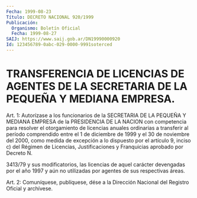 ```yaml
---
Fecha: 1999-08-23
Título: DECRETO NACIONAL 920/1999
Publicación:
  Organismo: Boletín Oficial
  Fecha: 1999-08-27
SAIJ: https://www.saij.gob.ar/DN19990000920
Id: 123456789-0abc-029-0000-9991soterced
---
```

# TRANSFERENCIA DE LICENCIAS DE AGENTES DE LA SECRETARIA DE LA PEQUEÑA Y MEDIANA EMPRESA.

<a id="1"></a>
Art. 1: Autorízase a  los  funcionarios de la SECRETARIA DE LA PEQUEÑA  Y  MEDIANA  EMPRESA de la PRESIDENCIA  DE  LA  NACION  con competencia para resolver  el  otorgamiento  de  licencias  anuales ordinarias  a  transferir  al  período  comprendido  entre  el 1 de diciembre  de  1999  y el 30 de noviembre del 2000, como medida  de excepción a lo dispuesto  por  el artículo 9, inciso c) del Régimen de Licencias, Justificaciones y Franquicias aprobado por Decreto N.

3413/79  y  sus modificatorios, las  licencias  de  aquel  carácter devengadas por  el  año 1997 y aún no utilizadas por agentes de sus respectivas áreas.

<a id="2"></a>
Art. 2: Comuníquese,  publíquese, dése a la Dirección Nacional del Registro Oficial y archívese.
